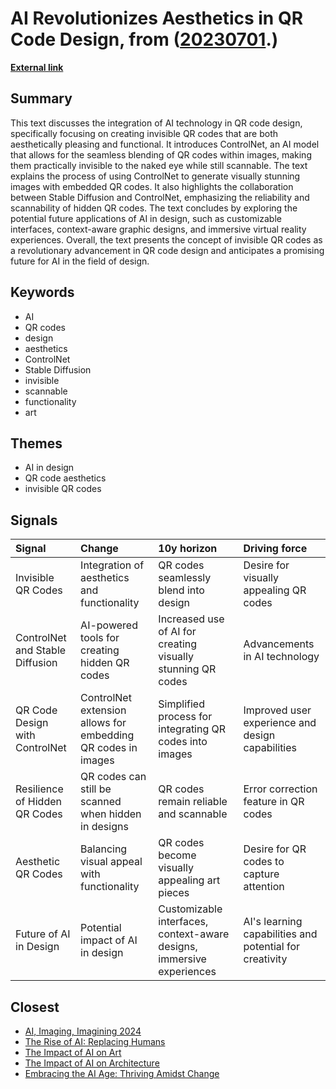 # __AI Revolutionizes Aesthetics in QR Code Design__, from ([20230701](https://kghosh.substack.com/p/20230701).)

__[External link](https://bootcamp.uxdesign.cc/art-practicality-via-ai-harnessing-the-power-of-invisible-qr-codes-dec0095a5b66)__



## Summary

This text discusses the integration of AI technology in QR code design, specifically focusing on creating invisible QR codes that are both aesthetically pleasing and functional. It introduces ControlNet, an AI model that allows for the seamless blending of QR codes within images, making them practically invisible to the naked eye while still scannable. The text explains the process of using ControlNet to generate visually stunning images with embedded QR codes. It also highlights the collaboration between Stable Diffusion and ControlNet, emphasizing the reliability and scannability of hidden QR codes. The text concludes by exploring the potential future applications of AI in design, such as customizable interfaces, context-aware graphic designs, and immersive virtual reality experiences. Overall, the text presents the concept of invisible QR codes as a revolutionary advancement in QR code design and anticipates a promising future for AI in the field of design.

## Keywords

* AI
* QR codes
* design
* aesthetics
* ControlNet
* Stable Diffusion
* invisible
* scannable
* functionality
* art

## Themes

* AI in design
* QR code aesthetics
* invisible QR codes

## Signals

| Signal                          | Change                                                       | 10y horizon                                                           | Driving force                                           |
|:--------------------------------|:-------------------------------------------------------------|:----------------------------------------------------------------------|:--------------------------------------------------------|
| Invisible QR Codes              | Integration of aesthetics and functionality                  | QR codes seamlessly blend into design                                 | Desire for visually appealing QR codes                  |
| ControlNet and Stable Diffusion | AI-powered tools for creating hidden QR codes                | Increased use of AI for creating visually stunning QR codes           | Advancements in AI technology                           |
| QR Code Design with ControlNet  | ControlNet extension allows for embedding QR codes in images | Simplified process for integrating QR codes into images               | Improved user experience and design capabilities        |
| Resilience of Hidden QR Codes   | QR codes can still be scanned when hidden in designs         | QR codes remain reliable and scannable                                | Error correction feature in QR codes                    |
| Aesthetic QR Codes              | Balancing visual appeal with functionality                   | QR codes become visually appealing art pieces                         | Desire for QR codes to capture attention                |
| Future of AI in Design          | Potential impact of AI in design                             | Customizable interfaces, context-aware designs, immersive experiences | AI's learning capabilities and potential for creativity |

## Closest

* [AI, Imaging, Imagining 2024](de89ae90257007a4fbb1a5c7a7dc82a5)
* [The Rise of AI: Replacing Humans](048217ea507fedd0b8205ec892c6986b)
* [The Impact of AI on Art](cc1340400b9dfbf32bfc3d546cf0b7b3)
* [The Impact of AI on Architecture](1f02642f54cf28611a00e4c83c1d428f)
* [Embracing the AI Age: Thriving Amidst Change](23a3410059759ba4214235628d4ebd4b)